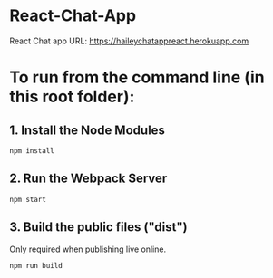 # React-Chat-App

React Chat app
URL: https://haileychatappreact.herokuapp.com



# To run from the command line (in this root folder):

## 1. Install the Node Modules

```shell
npm install
```

## 2. Run the Webpack Server

```shell
npm start
```

## 3. Build the public files ("dist")

Only required when publishing live online.

```shell
npm run build
```
